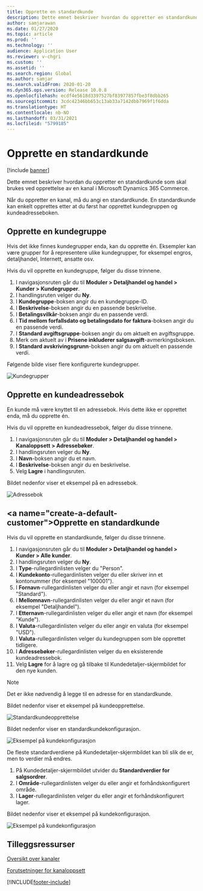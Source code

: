 ```yaml
---
title: Opprette en standardkunde
description: Dette emnet beskriver hvordan du oppretter en standardkunde som skal brukes ved opprettelse av en kanal i Microsoft Dynamics 365 Commerce.
author: samjarawan
ms.date: 01/27/2020
ms.topic: article
ms.prod: ''
ms.technology: ''
audience: Application User
ms.reviewer: v-chgri
ms.custom: ''
ms.assetid: ''
ms.search.region: Global
ms.author: samjar
ms.search.validFrom: 2020-01-20
ms.dyn365.ops.version: Release 10.0.8
ms.openlocfilehash: ecdf4e5618d3397527bf83977857fbe3f8dbb265
ms.sourcegitcommit: 3cdc42346bb653c13ab33a7142dbb7969f1f6dda
ms.translationtype: HT
ms.contentlocale: nb-NO
ms.lasthandoff: 03/31/2021
ms.locfileid: "5799185"
---
```

# <a name="create-a-default-customer"></a>Opprette en standardkunde

[!include [banner](includes/banner.md)]

Dette emnet beskriver hvordan du oppretter en standardkunde som skal brukes ved opprettelse av en kanal i Microsoft Dynamics 365 Commerce.

Når du oppretter en kanal, må du angi en standardkunde. En standardkunde kan enkelt opprettes etter at du først har opprettet kundegruppen og kundeadresseboken.

## <a name="create-a-customer-group"></a>Opprette en kundegruppe

Hvis det ikke finnes kundegrupper enda, kan du opprette én. Eksempler kan være grupper for å representere ulike kundegrupper, for eksempel engros, detaljhandel, Internett, ansatte osv.

Hvis du vil opprette en kundegruppe, følger du disse trinnene.

1. I navigasjonsruten går du til **Moduler \> Detaljhandel og handel \> Kunder \> Kundegrupper**.
1. I handlingsruten velger du **Ny**.
1. I **Kundegruppe**-boksen angir du en kundegruppe-ID.
1. I **Beskrivelse**-boksen angir du en passende beskrivelse.
1. I **Betalingsvilkår**-boksen angir du en passende verdi.
1. I **Tid mellom forfallsdato og betalingsdato for faktura**-boksen angir du en passende verdi.
1. I **Standard avgiftsgruppe**-boksen angir du om aktuelt en avgiftsgruppe.
1. Merk om aktuelt av i **Prisene inkluderer salgsavgift**-avmerkingsboksen.
1. I **Standard avskrivingsgrunn**-boksen angir du om aktuelt en passende verdi.

Følgende bilde viser flere konfigurerte kundegrupper.

![Kundegrupper](media/customer-groups.png)

## <a name="create-a-customer-address-book"></a>Opprette en kundeadressebok

En kunde må være knyttet til en adressebok. Hvis dette ikke er opprettet enda, må du opprette én.

Hvis du vil opprette en kundeadressebok, følger du disse trinnene.

1. I navigasjonsruten går du til **Moduler \> Detaljhandel og handel \> Kanaloppsett \> Adressebøker**.
1. I handlingsruten velger du **Ny**.
1. I **Navn**-boksen angir du et navn.
1. I **Beskrivelse**-boksen angir du en beskrivelse.
1. Velg **Lagre** i handlingsruten.

Bildet nedenfor viser et eksempel på en adressebok.

![Adressebok](media/address-book.png)

## <a name="create-a-default-customer&quot;></a>Opprette en standardkunde

Hvis du vil opprette en standardkunde, følger du disse trinnene.

1. I navigasjonsruten går du til **Moduler \> Detaljhandel og handel \> Kunder \> Alle kunder**.
1. I handlingsruten velger du **Ny**.
1. I **Type**-rullegardinlisten velger du &quot;Person&quot;.
1. I **Kundekonto**-rullegardinlisten velger du eller skriver inn et kontonummer (for eksempel &quot;100001").
1. I **Fornavn**-rullegardinlisten velger du eller angir et navn (for eksempel "Standard").
1. I **Mellomnavn**-rullegardinlisten velger du eller angir et navn (for eksempel "Detaljhandel").
1. I **Etternavn**-rullegardinlisten velger du eller angir et navn (for eksempel "Kunde").
1. I **Valuta**-rullegardinlisten velger du eller angir en valuta (for eksempel "USD").
1. I **Valuta**-rullegardinlisten velger du kundegruppen som ble opprettet tidligere.
1. I **Adressebøker**-rullegardinlisten velger du en eksisterende kundeadressebok.
1. Velg **Lagre** for å lagre og gå tilbake til Kundedetaljer-skjermbildet for den nye kunden.

> [!NOTE]
> Det er ikke nødvendig å legge til en adresse for en standardkunde.

Bildet nedenfor viser et eksempel på kundeopprettelse.

![Standardkundeopprettelse](media/default-customer-creation.png)

Bildet nedenfor viser en standardkundekonfigurasjon.

![Eksempel på kundekonfigurasjon](media/default-customer-configuration1.png)

De fleste standardverdiene på Kundedetaljer-skjermbildet kan bli slik de er, men to verdier må endres.

1. På Kundedetaljer-skjermbildet utvider du **Standardverdier for salgsordrer**.
1. I **Område**-rullegardinlisten velger du eller angir et forhåndskonfigurert område.
1. I **Lager**-rullegardinlisten velger du eller angir et forhåndskonfigurert lager.

Bildet nedenfor viser et eksempel på kundekonfigurasjon.

![Eksempel på kundekonfigurasjon](media/default-customer-configuration2.png)

## <a name="additional-resources"></a>Tilleggsressurser

[Oversikt over kanaler](channels-overview.md)

[Forutsetninger for kanaloppsett](channels-prerequisites.md)


[!INCLUDE[footer-include](../includes/footer-banner.md)]
